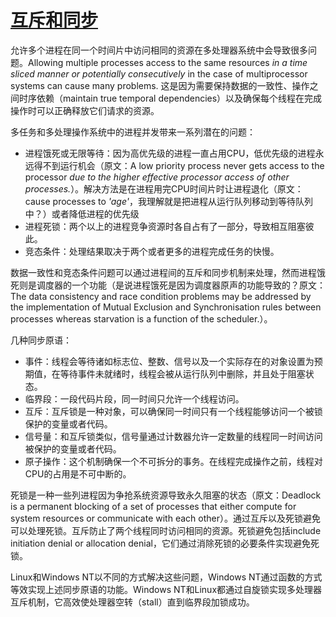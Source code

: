 # [互斥和同步](http://www.tldp.org/LDP/LG/issue23/flower/mutex.html)

允许多个进程在同一个时间片中访问相同的资源在多处理器系统中会导致很多问题。Allowing multiple processes access to the same resources *in a time sliced manner or potentially consecutively* in the case of multiprocessor systems can cause many problems. 这是因为需要保持数据的一致性、操作之间时序依赖（maintain true temporal dependencies）以及确保每个线程在完成操作时可以正确释放它们请求的资源。

多任务和多处理操作系统中的进程并发带来一系列潜在的问题：

* 进程饿死或无限等待：因为高优先级的进程一直占用CPU，低优先级的进程永远得不到运行机会（原文：A low priority process never gets access to the processor *due to the higher effective processor access of other processes.*）。解决方法是在进程用完CPU时间片时让进程退化（原文：cause processes to *'age'*，我理解就是把进程从运行队列移动到等待队列中？）或者降低进程的优先级
* 进程死锁：两个以上的进程竞争资源时各自占有了一部分，导致相互阻塞彼此。
* 竞态条件：处理结果取决于两个或者更多的进程完成任务的快慢。

数据一致性和竞态条件问题可以通过进程间的互斥和同步机制来处理，然而进程饿死则是调度器的一个功能（是说进程饿死是因为调度器原声的功能导致的？原文：The data consistency and race condition problems may be addressed by the implementation of Mutual Exclusion and Synchronisation rules between processes whereas starvation is a function of the scheduler.）。

几种同步原语：

* 事件：线程会等待诸如标志位、整数、信号以及一个实际存在的对象设置为预期值，在等待事件未就绪时，线程会被从运行队列中删除，并且处于阻塞状态。
* 临界段：一段代码片段，同一时间只允许一个线程访问。
* 互斥：互斥锁是一种对象，可以确保同一时间只有一个线程能够访问一个被锁保护的变量或者代码。
* 信号量：和互斥锁类似，信号量通过计数器允许一定数量的线程同一时间访问被保护的变量或者代码。
* 原子操作：这个机制确保一个不可拆分的事务。在线程完成操作之前，线程对CPU的占用是不可中断的。

死锁是一种一些列进程因为争抢系统资源导致永久阻塞的状态（原文：Deadlock is a permanent blocking of a set of processes that either compute for system resources or communicate with each other）。通过互斥以及死锁避免可以处理死锁。互斥防止了两个线程同时访问相同的资源。死锁避免包括include initiation denial or allocation denial，它们通过消除死锁的必要条件实现避免死锁。

Linux和Windows NT以不同的方式解决这些问题，Windows NT通过函数的方式等效实现上述同步原语的功能。Windows NT和Linux都通过自旋锁实现多处理器互斥机制，它高效使处理器空转（stall）直到临界段加锁成功。

